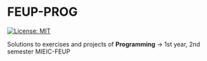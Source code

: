 # FEUP-PROG
[![License: MIT](https://img.shields.io/badge/License-MIT-yellow.svg)](https://opensource.org/licenses/MIT)


Solutions to exercises and projects of **Programming** -> 1st year, 2nd semester MIEIC-FEUP
